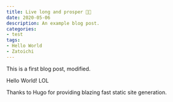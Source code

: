 ```yaml
---
title: Live long and prosper 🖖🏻
date: 2020-05-06
description: An example blog post.
categories:
- test
tags:
- Hello World
- Zatoichi
---
```


This is a first blog post, modified.

Hello World! LOL

Thanks to Hugo for providing blazing fast static site generation.
